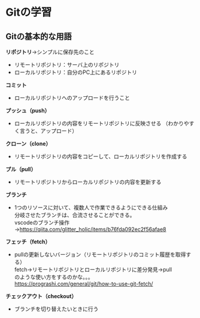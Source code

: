 # Gitの学習  

## Gitの基本的な用語  

**リポジトリ**→シンプルに保存先のこと  
 - リモートリポジトリ：サーバ上のリポジトリ  
 - ローカルリポジトリ：自分のPC上にあるリポジトリ  

**コミット**  
 - ローカルリポジトリへのアップロードを行うこと  

**プッシュ（push）**  
 - ローカルリポジトリの内容をリモートリポジトリに反映させる
  （わかりやすく言うと、アップロード）

**クローン（clone）**  
 - リモートリポジトリの内容をコピーして、ローカルリポジトリを作成する  

**プル（pull）**  
 - リモートリポジトリからローカルリポジトリの内容を更新する  

**ブランチ**  
 - 1つのリソースに対いて、複数人で作業できるようにできる仕組み  
   分岐させたブランチは、合流させることができる。  
  vscodeのブランチ操作  
  →https://qiita.com/glitter_holic/items/b76fda092ec2f56afae8  

**フェッチ（fetch）**  
 - pullの更新しないバージョン（リモートリポジトリのコミット履歴を取得する）  
  fetch→リモートリポジトリとローカルリポジトリに差分発見→pull  
  のような使い方をするのかな。。。  
  https://prograshi.com/general/git/how-to-use-git-fetch/  

**チェックアウト（checkout）**  
 - ブランチを切り替えたいときに行う  
